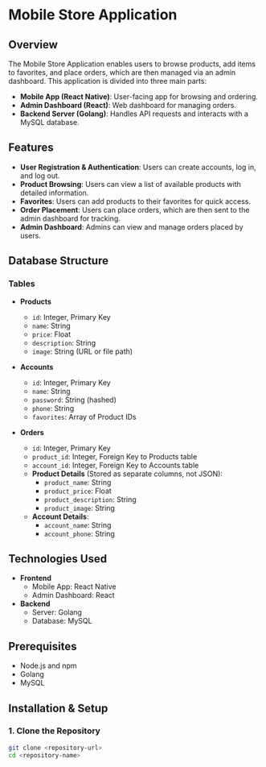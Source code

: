 # Mobile Store Application

## Overview
The Mobile Store Application enables users to browse products, add items to favorites, and place orders, which are then managed via an admin dashboard. This application is divided into three main parts:
- **Mobile App (React Native)**: User-facing app for browsing and ordering.
- **Admin Dashboard (React)**: Web dashboard for managing orders.
- **Backend Server (Golang)**: Handles API requests and interacts with a MySQL database.

## Features
- **User Registration & Authentication**: Users can create accounts, log in, and log out.
- **Product Browsing**: Users can view a list of available products with detailed information.
- **Favorites**: Users can add products to their favorites for quick access.
- **Order Placement**: Users can place orders, which are then sent to the admin dashboard for tracking.
- **Admin Dashboard**: Admins can view and manage orders placed by users.

## Database Structure

### Tables
- **Products**
  - `id`: Integer, Primary Key
  - `name`: String
  - `price`: Float
  - `description`: String
  - `image`: String (URL or file path)
  
- **Accounts**
  - `id`: Integer, Primary Key
  - `name`: String
  - `password`: String (hashed)
  - `phone`: String
  - `favorites`: Array of Product IDs

- **Orders**
  - `id`: Integer, Primary Key
  - `product_id`: Integer, Foreign Key to Products table
  - `account_id`: Integer, Foreign Key to Accounts table
  - **Product Details** (Stored as separate columns, not JSON):
    - `product_name`: String
    - `product_price`: Float
    - `product_description`: String
    - `product_image`: String
  - **Account Details**:
    - `account_name`: String
    - `account_phone`: String

## Technologies Used
- **Frontend**
  - Mobile App: React Native
  - Admin Dashboard: React
- **Backend**
  - Server: Golang
  - Database: MySQL

## Prerequisites
- Node.js and npm
- Golang
- MySQL

## Installation & Setup

### 1. Clone the Repository
```bash
git clone <repository-url>
cd <repository-name>
